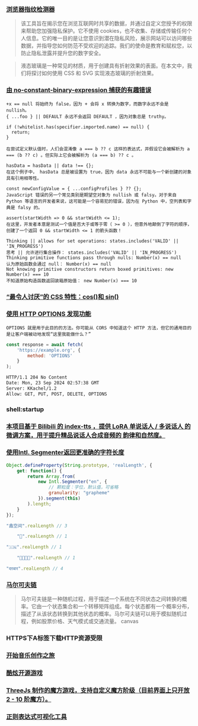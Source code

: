 ### [浏览器指纹检测器](https://fingerprint.goldenowl.ai/)

> 该工具旨在揭示您在浏览互联网时共享的数据，并通过自定义您授予的权限来帮助您加强隐私保护。它不使用 cookies，也不收集、存储或传输任何个人信息。它的唯一目的是让您意识到潜在隐私风险，展示网站可以访问哪些数据，并指导您如何防范不受欢迎的追踪。我们的使命是教育和赋权您，以防止隐私泄露并提升您的数字安全。

> 液态玻璃是一种常见的材质，用于创建具有折射效果的表面。在本文中，我们将探讨如何使用 CSS 和 SVG 实现液态玻璃的折射效果。

### [由 no-constant-binary-expression 捕获的有趣错误](https://eslint.org/blog/2022/07/interesting-bugs-caught-by-no-constant-binary-expression/)

```
+x == null 将始终为 false，因为 + 会将 x 转换为数字，而数字永远不会是 nullish。
{ ...foo } || DEFAULT 永远不会返回 DEFAULT ，因为对象总是 truthy。

if (!whitelist.has(specifier.imported.name) == null) {
  return;
}

在尝试定义默认值时，人们会混淆像 a === b ?? c 这样的表达式，并假设它会被解析为 a === (b ?? c) 。但实际上它会被解析为 (a === b) ?? c 。

hasData = hasData || data !== {};
在这个例子中， hasData 总是被设置为 true，因为 data 永远不可能与一个新创建的对象具有引用相等性。

const newConfigValue = { ...configProfiles } ?? {};
JavaScript 错误的另一个常见类别是期望空对象为 nullish 或 falsy。对于来自 Python 等语言的开发者来说，这可能是一个容易犯的错误，因为在 Python 中，空列表和字典是 falsy 的。

assert(startWidth => 0 && startWidth <= 1);
在这里，开发者本意是测试一个值是否大于或等于零（ >= 0 ），但意外地颠倒了字符的顺序，创建了一个返回 0 && startWidth <= 1 的箭头函数！

Thinking || allows for set operations: states.includes('VALID' || 'IN_PROGRESS')
思考 || 允许进行集合操作： states.includes('VALID' || 'IN_PROGRESS')
Thinking primitive functions pass through nulls: Number(x) == null
认为原始函数会通过 null： Number(x) == null
Not knowing primitive constructors return boxed primitives: new Number(x) === 10
不知道原始构造函数返回装箱原始值： new Number(x) === 10
```

### [“最令人讨厌”的 CSS 特性：cos()和 sin()](https://css-tricks.com/the-most-hated-css-feature-cos-and-sin/)

### [使用 HTTP OPTIONS 发现功能](https://evertpot.com/discovering-features-with-http-options/)

```
OPTIONS 就是用于此目的的方法。你可能从 CORS 中知道这个 HTTP 方法，但它的通用目的是让客户端被动地发现“这里我能做什么？”
```

```js
const response = await fetch(
    'https://example.org', {
        method: 'OPTIONS'
    }
);
```

```bash
HTTP/1.1 204 No Content
Date: Mon, 23 Sep 2024 02:57:38 GMT
Server: KKachel/1.2
Allow: GET, PUT, POST, DELETE, OPTIONS
```

### shell:startup

### [本项目基于 Bilibili 的 index-tts ，提供 LoRA 单说话人 / 多说话人 的微调方案，用于提升精品说话人合成音频的 韵律和自然度。](https://github.com/asr-pub/index-tts-lora/blob/main/README_zh.md)

### [使用Intl. Segmenter返回更准确的字符长度](https://www.zhangxinxu.com/wordpress/2025/09/js-intl-segmenter-string-length/)

```js
Object.defineProperty(String.prototype, 'realLength', {
    get: function() {
        return Array.from(
            new Intl.Segmenter("en", {
                // 颗粒度：字位，默认值，可省略
                granularity: "grapheme"
            }).segment(this)
        ).length;
    }
});

"鑫空间".realLength // 3

    "🌝".realLength // 1

"🇮🇳".realLength // 1

    "👨‍👩‍👧‍👦".realLength // 1

"दरबार".realLength // 4
```

### [马尔可夫链](https://setosa.io/blog/2014/07/26/markov-chains/)

> 马尔可夫链是一种随机过程，用于描述一个系统在不同状态之间转换的概率。它由一个状态集合和一个转移矩阵组成。每个状态都有一个概率分布，描述了从该状态转换到其他状态的概率。马尔可夫链可以用于模拟随机过程，例如股票价格、天气模式或交通流量。
> canvas

### HTTPS下A标签下载HTTP资源受限

### [开始音乐创作之旅](https://learningmusic.ableton.com/zh-Hans/)

### [酷炫开源游戏](https://github.com/michelpereira/awesome-open-source-games)

### [ThreeJs 制作的魔方游戏，支持自定义魔方阶级（目前界面上只开放 2 - 10 阶魔方）。](https://pengfeiw.github.io/rubiks-cube/)

### [正则表达式可视化工具](https://regex-vis.com/)

